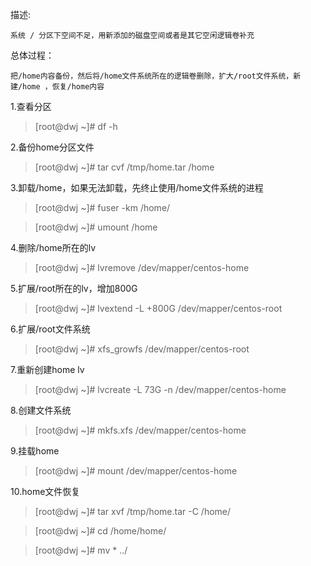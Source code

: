 描述:
```
系统 / 分区下空间不足，用新添加的磁盘空间或者是其它空闲逻辑卷补充
```

总体过程：
```
把/home内容备份，然后将/home文件系统所在的逻辑卷删除，扩大/root文件系统，新建/home ，恢复/home内容
```

1.查看分区
>[root@dwj ~]# df -h

2.备份home分区文件
>[root@dwj ~]# tar cvf /tmp/home.tar /home

3.卸载/home，如果无法卸载，先终止使用/home文件系统的进程
>[root@dwj ~]# fuser -km /home/

>[root@dwj ~]# umount /home

4.删除/home所在的lv
>[root@dwj ~]# lvremove /dev/mapper/centos-home

5.扩展/root所在的lv，增加800G
>[root@dwj ~]# lvextend -L +800G /dev/mapper/centos-root

6.扩展/root文件系统
>[root@dwj ~]# xfs_growfs /dev/mapper/centos-root

7.重新创建home lv
>[root@dwj ~]# lvcreate -L 73G -n /dev/mapper/centos-home

8.创建文件系统
>[root@dwj ~]# mkfs.xfs /dev/mapper/centos-home

9.挂载home
>[root@dwj ~]# mount /dev/mapper/centos-home

10.home文件恢复
>[root@dwj ~]# tar xvf /tmp/home.tar -C /home/

>[root@dwj ~]# cd /home/home/

>[root@dwj ~]# mv * ../
